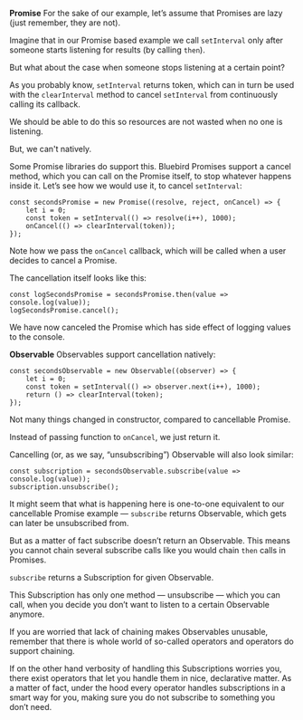 **Promise**
For the sake of our example, let’s assume that Promises are lazy (just remember, they are not). 

Imagine that in our Promise based example we call `setInterval` only after someone starts listening for results (by calling `then`). 

But what about the case when someone stops listening at a certain point? 

As you probably know, `setInterval` returns token, which can in turn be used with the `clearInterval` method to cancel `setInterval` from continuously calling its callback. 

We should be able to do this so resources are not wasted when no one is listening.

But, we can't natively. 

Some Promise libraries do support this. 
Bluebird Promises support a cancel method, which you can call on the Promise itself, to stop whatever happens inside it. Let’s see how we would use it, to cancel `setInterval`:

```
const secondsPromise = new Promise((resolve, reject, onCancel) => {
    let i = 0; 
    const token = setInterval(() => resolve(i++), 1000);
    onCancel(() => clearInterval(token));
});
```

Note how we pass the `onCancel` callback, which will be called when a user decides to cancel a Promise. 

The cancellation itself looks like this:

```
const logSecondsPromise = secondsPromise.then(value => console.log(value));
logSecondsPromise.cancel();
```

We have now canceled the Promise which has side effect of logging values to the console.


**Observable**
Observables support cancellation natively:

```
const secondsObservable = new Observable((observer) => {
    let i = 0;
    const token = setInterval(() => observer.next(i++), 1000);
    return () => clearInterval(token);
});
```

Not many things changed in constructor, compared to cancellable Promise. 

Instead of passing function to `onCancel`, we just return it.

Cancelling (or, as we say, “unsubscribing”) Observable will also look similar:

```
const subscription = secondsObservable.subscribe(value => console.log(value));
subscription.unsubscribe();
```

It might seem that what is happening here is one-to-one equivalent to our cancellable Promise example — `subscribe` returns Observable, which gets can later be unsubscribed from.

But as a matter of fact subscribe doesn’t return an Observable. This means you cannot chain several subscribe calls like you would chain `then` calls in Promises. 

`subscribe` returns a Subscription for given Observable. 

This Subscription has only one method — unsubscribe — which you can call, when you decide you don’t want to listen to a certain Observable anymore.

If you are worried that lack of chaining makes Observables unusable, remember that there is whole world of so-called operators and operators do support chaining.

If on the other hand verbosity of handling this Subscriptions worries you, there exist operators that let you handle them in nice, declarative matter. As a matter of fact, under the hood every operator handles subscriptions in a smart way for you, making sure you do not subscribe to something you don’t need.